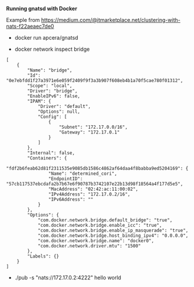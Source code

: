 **Running gnatsd with Docker**

Example from https://medium.com/@itmarketplace.net/clustering-with-nats-f22aeaec7de0

- docker run apcera/gnatsd

- docker network inspect bridge

```
[
    {
        "Name": "bridge",
        "Id": "0e7ebfdd1f27a3971e6e059f2409f9f3a3b907f608eb4b1a70f5cae780f01312",
        "Scope": "local",
        "Driver": "bridge",
        "EnableIPv6": false,
        "IPAM": {
            "Driver": "default",
            "Options": null,
            "Config": [
                {
                    "Subnet": "172.17.0.0/16",
                    "Gateway": "172.17.0.1"
                }
            ]
        },
        "Internal": false,
        "Containers": {
            "fdf2b6feab62d81f2311535e9085db1586c4862af64daa4f8babba9ed5204169": {
                "Name": "determined_cori",
                "EndpointID": "57cb117537ebcdafa2b7b67e6f90787b3742107e22b13d98f18564a4f177d5e5",
                "MacAddress": "02:42:ac:11:00:02",
                "IPv4Address": "172.17.0.2/16",
                "IPv6Address": ""
            }
        },
        "Options": {
            "com.docker.network.bridge.default_bridge": "true",
            "com.docker.network.bridge.enable_icc": "true",
            "com.docker.network.bridge.enable_ip_masquerade": "true",
            "com.docker.network.bridge.host_binding_ipv4": "0.0.0.0",
            "com.docker.network.bridge.name": "docker0",
            "com.docker.network.driver.mtu": "1500"
        },
        "Labels": {}
    }
]
```

- ./pub -s "nats://172.17.0.2:4222" hello world
